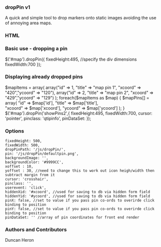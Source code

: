 ### dropPin v1
A quick and simple tool to drop markers onto static images avoiding the use of annoying area maps.

### HTML
<div id="map"></div>

### Basic use - dropping a pin
$('#map').dropPin({
    fixedHeight:495, //specify the div dimensions
    fixedWidth:700
});
### Displaying already dropped pins
$mapItems = array(
    array("id" => 1, "title" => "map pin 1", "xcoord" => "420","ycoord" => "120"),
    array("id" => 2, "title" => "map pin 2", "xcoord" => "429","ycoord" => "129")
);
foreach($mapItems as $map)
{
  $mapPins[] = array(
			"id" => $map['id'],
			"title" => $map['title'],					
			"xcoord" => $map['xcoord'],
			"ycoord" => $map['ycoord']
			);
}
$('#map').dropPin('showPins2',{
		  	fixedHeight:495,
		  	fixedWidth:700,
		  	cursor: 'pointer',
		  	pinclass: 'qtipinfo',
		  	pinDataSet: <?php echo '{"markers": '.json_encode($mapPins).'}' ;?>
});
### Options
    fixedHeight: 500,
    fixedWidth: 500,
    dropPinPath: '/js/dropPin/',
    pin: '/js/dropPin/defaultpin.png',
    backgroundImage: '',
    backgroundColor: '#9999CC',
    xoffset : 10,
    yoffset : 30, //need to change this to work out icon heigh/width then subtract margin from it
    cursor: 'crosshair',
    pinclass: '',
    userevent: 'click',
    hiddenXid: '#xcoord', //used for saving to db via hidden form field
    hiddenYid: '#ycoord', //used for saving to db via hidden form field
    pinX: false, //set to value if you pass pin co-ords to overirde click binding to position
    pinY: false, //set to value if you pass pin co-ords to overirde click binding to position
    pinDataSet: '' //array of pin coordinates for front end render
### Authors and Contributors
Duncan Heron